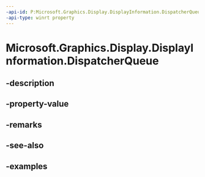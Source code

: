 ```yaml
---
-api-id: P:Microsoft.Graphics.Display.DisplayInformation.DispatcherQueue
-api-type: winrt property
---
```


# Microsoft.Graphics.Display.DisplayInformation.DispatcherQueue

<!--
public Microsoft.UI.Dispatching.DispatcherQueue DispatcherQueue { get; }
-->

## -description

## -property-value

## -remarks

## -see-also

## -examples
